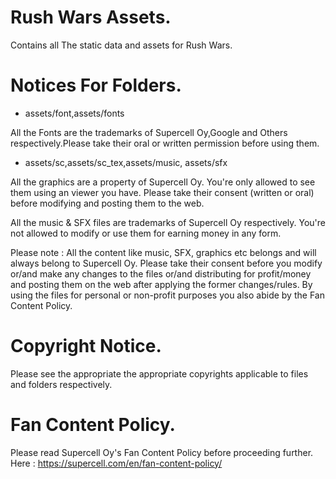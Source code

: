 # Rush Wars Assets.
 Contains all The static data and assets for Rush Wars.

# Notices For Folders.
  - assets/font,assets/fonts
   
   All the Fonts are the trademarks of Supercell Oy,Google and Others respectively.Please take their oral or written permission before using them.

 - assets/sc,assets/sc_tex,assets/music, assets/sfx
  
  All the graphics are a property of Supercell Oy. You're only allowed to see them using an viewer you have. Please take their consent (written or oral) before modifying and posting them to the web.
  
  All the music & SFX files are trademarks of Supercell Oy respectively. You're not allowed to modify or use them for earning money in any form.
  
  Please note : All the content like music, SFX, graphics etc belongs and will always belong to Supercell Oy. Please take their consent before you modify or/and make any changes to the files or/and distributing for profit/money and posting them on the web after applying the former changes/rules. By using the files for personal or non-profit purposes you also abide by the Fan Content Policy.

# Copyright Notice.
 Please see the appropriate the appropriate copyrights applicable to files and folders respectively.

# Fan Content Policy.
 Please read Supercell Oy's Fan Content Policy before proceeding further. Here : https://supercell.com/en/fan-content-policy/ 

